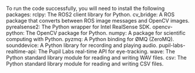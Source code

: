 To run the code successfully, you will need to install the following packages:
    rclpy: The ROS2 client library for Python.
    cv_bridge: A ROS package that converts between ROS image messages and OpenCV images.
    pyrealsense2: The Python wrapper for Intel RealSense SDK.
    opencv-python: The OpenCV package for Python.
    numpy: A package for scientific computing with Python.
    pyzmq: A Python binding for ØMQ (ZeroMQ).
    sounddevice: A Python library for recording and playing audio.
    pupil-labs-realtime-api: The Pupil Labs real-time API for eye-tracking.
    wave: The Python standard library module for reading and writing WAV files.
    csv: The Python standard library module for reading and writing CSV files.
